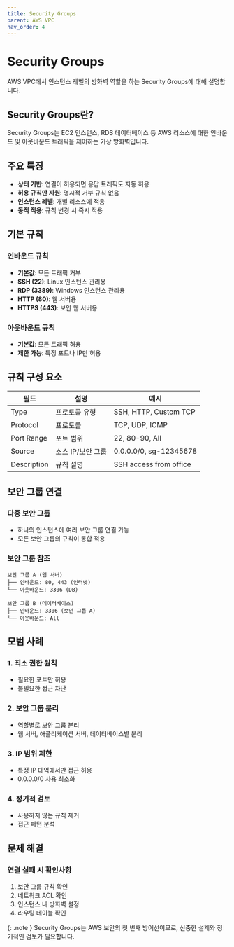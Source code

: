 ```yaml
---
title: Security Groups
parent: AWS VPC
nav_order: 4
---
```


# Security Groups

AWS VPC에서 인스턴스 레벨의 방화벽 역할을 하는 Security Groups에 대해 설명합니다.

## Security Groups란?

Security Groups는 EC2 인스턴스, RDS 데이터베이스 등 AWS 리소스에 대한 인바운드 및 아웃바운드 트래픽을 제어하는 가상 방화벽입니다.

## 주요 특징

- **상태 기반**: 연결이 허용되면 응답 트래픽도 자동 허용
- **허용 규칙만 지원**: 명시적 거부 규칙 없음
- **인스턴스 레벨**: 개별 리소스에 적용
- **동적 적용**: 규칙 변경 시 즉시 적용

## 기본 규칙

### 인바운드 규칙
- **기본값**: 모든 트래픽 거부
- **SSH (22)**: Linux 인스턴스 관리용
- **RDP (3389)**: Windows 인스턴스 관리용
- **HTTP (80)**: 웹 서버용
- **HTTPS (443)**: 보안 웹 서버용

### 아웃바운드 규칙
- **기본값**: 모든 트래픽 허용
- **제한 가능**: 특정 포트나 IP만 허용

## 규칙 구성 요소

| 필드 | 설명 | 예시 |
|------|------|------|
| Type | 프로토콜 유형 | SSH, HTTP, Custom TCP |
| Protocol | 프로토콜 | TCP, UDP, ICMP |
| Port Range | 포트 범위 | 22, 80-90, All |
| Source | 소스 IP/보안 그룹 | 0.0.0.0/0, sg-12345678 |
| Description | 규칙 설명 | SSH access from office |

## 보안 그룹 연결

### 다중 보안 그룹
- 하나의 인스턴스에 여러 보안 그룹 연결 가능
- 모든 보안 그룹의 규칙이 통합 적용

### 보안 그룹 참조
```
보안 그룹 A (웹 서버)
├── 인바운드: 80, 443 (인터넷)
└── 아웃바운드: 3306 (DB)

보안 그룹 B (데이터베이스)
├── 인바운드: 3306 (보안 그룹 A)
└── 아웃바운드: All
```

## 모범 사례

### 1. 최소 권한 원칙
- 필요한 포트만 허용
- 불필요한 접근 차단

### 2. 보안 그룹 분리
- 역할별로 보안 그룹 분리
- 웹 서버, 애플리케이션 서버, 데이터베이스별 분리

### 3. IP 범위 제한
- 특정 IP 대역에서만 접근 허용
- 0.0.0.0/0 사용 최소화

### 4. 정기적 검토
- 사용하지 않는 규칙 제거
- 접근 패턴 분석

## 문제 해결

### 연결 실패 시 확인사항
1. 보안 그룹 규칙 확인
2. 네트워크 ACL 확인
3. 인스턴스 내 방화벽 설정
4. 라우팅 테이블 확인

{: .note }
Security Groups는 AWS 보안의 첫 번째 방어선이므로, 신중한 설계와 정기적인 검토가 필요합니다. 